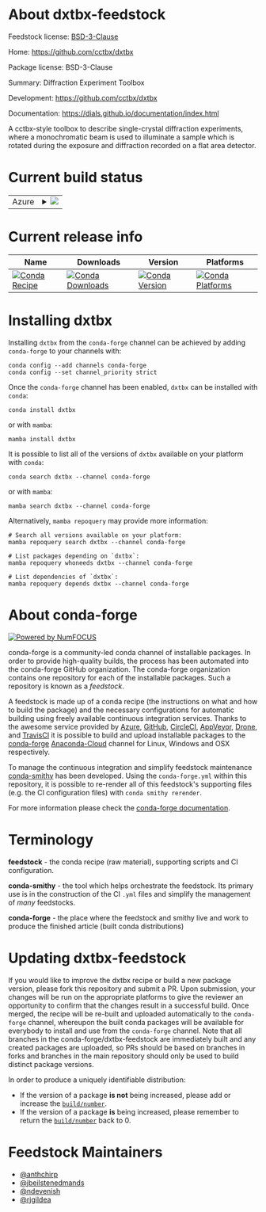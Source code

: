 About dxtbx-feedstock
=====================

Feedstock license: [BSD-3-Clause](https://github.com/conda-forge/dxtbx-feedstock/blob/main/LICENSE.txt)

Home: https://github.com/cctbx/dxtbx

Package license: BSD-3-Clause

Summary: Diffraction Experiment Toolbox

Development: https://github.com/cctbx/dxtbx

Documentation: https://dials.github.io/documentation/index.html

A cctbx-style toolbox to describe single-crystal diffraction experiments,
where a monochromatic beam is used to illuminate a sample which is rotated
during the exposure and diffraction recorded on a flat area detector.


Current build status
====================


<table>
    
  <tr>
    <td>Azure</td>
    <td>
      <details>
        <summary>
          <a href="https://dev.azure.com/conda-forge/feedstock-builds/_build/latest?definitionId=15347&branchName=main">
            <img src="https://dev.azure.com/conda-forge/feedstock-builds/_apis/build/status/dxtbx-feedstock?branchName=main">
          </a>
        </summary>
        <table>
          <thead><tr><th>Variant</th><th>Status</th></tr></thead>
          <tbody><tr>
              <td>linux_64_python3.10.____cpython</td>
              <td>
                <a href="https://dev.azure.com/conda-forge/feedstock-builds/_build/latest?definitionId=15347&branchName=main">
                  <img src="https://dev.azure.com/conda-forge/feedstock-builds/_apis/build/status/dxtbx-feedstock?branchName=main&jobName=linux&configuration=linux%20linux_64_python3.10.____cpython" alt="variant">
                </a>
              </td>
            </tr><tr>
              <td>linux_64_python3.8.____cpython</td>
              <td>
                <a href="https://dev.azure.com/conda-forge/feedstock-builds/_build/latest?definitionId=15347&branchName=main">
                  <img src="https://dev.azure.com/conda-forge/feedstock-builds/_apis/build/status/dxtbx-feedstock?branchName=main&jobName=linux&configuration=linux%20linux_64_python3.8.____cpython" alt="variant">
                </a>
              </td>
            </tr><tr>
              <td>linux_64_python3.9.____cpython</td>
              <td>
                <a href="https://dev.azure.com/conda-forge/feedstock-builds/_build/latest?definitionId=15347&branchName=main">
                  <img src="https://dev.azure.com/conda-forge/feedstock-builds/_apis/build/status/dxtbx-feedstock?branchName=main&jobName=linux&configuration=linux%20linux_64_python3.9.____cpython" alt="variant">
                </a>
              </td>
            </tr><tr>
              <td>osx_64_python3.10.____cpython</td>
              <td>
                <a href="https://dev.azure.com/conda-forge/feedstock-builds/_build/latest?definitionId=15347&branchName=main">
                  <img src="https://dev.azure.com/conda-forge/feedstock-builds/_apis/build/status/dxtbx-feedstock?branchName=main&jobName=osx&configuration=osx%20osx_64_python3.10.____cpython" alt="variant">
                </a>
              </td>
            </tr><tr>
              <td>osx_64_python3.8.____cpython</td>
              <td>
                <a href="https://dev.azure.com/conda-forge/feedstock-builds/_build/latest?definitionId=15347&branchName=main">
                  <img src="https://dev.azure.com/conda-forge/feedstock-builds/_apis/build/status/dxtbx-feedstock?branchName=main&jobName=osx&configuration=osx%20osx_64_python3.8.____cpython" alt="variant">
                </a>
              </td>
            </tr><tr>
              <td>osx_64_python3.9.____cpython</td>
              <td>
                <a href="https://dev.azure.com/conda-forge/feedstock-builds/_build/latest?definitionId=15347&branchName=main">
                  <img src="https://dev.azure.com/conda-forge/feedstock-builds/_apis/build/status/dxtbx-feedstock?branchName=main&jobName=osx&configuration=osx%20osx_64_python3.9.____cpython" alt="variant">
                </a>
              </td>
            </tr><tr>
              <td>osx_arm64_python3.10.____cpython</td>
              <td>
                <a href="https://dev.azure.com/conda-forge/feedstock-builds/_build/latest?definitionId=15347&branchName=main">
                  <img src="https://dev.azure.com/conda-forge/feedstock-builds/_apis/build/status/dxtbx-feedstock?branchName=main&jobName=osx&configuration=osx%20osx_arm64_python3.10.____cpython" alt="variant">
                </a>
              </td>
            </tr><tr>
              <td>osx_arm64_python3.8.____cpython</td>
              <td>
                <a href="https://dev.azure.com/conda-forge/feedstock-builds/_build/latest?definitionId=15347&branchName=main">
                  <img src="https://dev.azure.com/conda-forge/feedstock-builds/_apis/build/status/dxtbx-feedstock?branchName=main&jobName=osx&configuration=osx%20osx_arm64_python3.8.____cpython" alt="variant">
                </a>
              </td>
            </tr><tr>
              <td>osx_arm64_python3.9.____cpython</td>
              <td>
                <a href="https://dev.azure.com/conda-forge/feedstock-builds/_build/latest?definitionId=15347&branchName=main">
                  <img src="https://dev.azure.com/conda-forge/feedstock-builds/_apis/build/status/dxtbx-feedstock?branchName=main&jobName=osx&configuration=osx%20osx_arm64_python3.9.____cpython" alt="variant">
                </a>
              </td>
            </tr><tr>
              <td>win_64_python3.10.____cpython</td>
              <td>
                <a href="https://dev.azure.com/conda-forge/feedstock-builds/_build/latest?definitionId=15347&branchName=main">
                  <img src="https://dev.azure.com/conda-forge/feedstock-builds/_apis/build/status/dxtbx-feedstock?branchName=main&jobName=win&configuration=win%20win_64_python3.10.____cpython" alt="variant">
                </a>
              </td>
            </tr><tr>
              <td>win_64_python3.8.____cpython</td>
              <td>
                <a href="https://dev.azure.com/conda-forge/feedstock-builds/_build/latest?definitionId=15347&branchName=main">
                  <img src="https://dev.azure.com/conda-forge/feedstock-builds/_apis/build/status/dxtbx-feedstock?branchName=main&jobName=win&configuration=win%20win_64_python3.8.____cpython" alt="variant">
                </a>
              </td>
            </tr><tr>
              <td>win_64_python3.9.____cpython</td>
              <td>
                <a href="https://dev.azure.com/conda-forge/feedstock-builds/_build/latest?definitionId=15347&branchName=main">
                  <img src="https://dev.azure.com/conda-forge/feedstock-builds/_apis/build/status/dxtbx-feedstock?branchName=main&jobName=win&configuration=win%20win_64_python3.9.____cpython" alt="variant">
                </a>
              </td>
            </tr>
          </tbody>
        </table>
      </details>
    </td>
  </tr>
</table>

Current release info
====================

| Name | Downloads | Version | Platforms |
| --- | --- | --- | --- |
| [![Conda Recipe](https://img.shields.io/badge/recipe-dxtbx-green.svg)](https://anaconda.org/conda-forge/dxtbx) | [![Conda Downloads](https://img.shields.io/conda/dn/conda-forge/dxtbx.svg)](https://anaconda.org/conda-forge/dxtbx) | [![Conda Version](https://img.shields.io/conda/vn/conda-forge/dxtbx.svg)](https://anaconda.org/conda-forge/dxtbx) | [![Conda Platforms](https://img.shields.io/conda/pn/conda-forge/dxtbx.svg)](https://anaconda.org/conda-forge/dxtbx) |

Installing dxtbx
================

Installing `dxtbx` from the `conda-forge` channel can be achieved by adding `conda-forge` to your channels with:

```
conda config --add channels conda-forge
conda config --set channel_priority strict
```

Once the `conda-forge` channel has been enabled, `dxtbx` can be installed with `conda`:

```
conda install dxtbx
```

or with `mamba`:

```
mamba install dxtbx
```

It is possible to list all of the versions of `dxtbx` available on your platform with `conda`:

```
conda search dxtbx --channel conda-forge
```

or with `mamba`:

```
mamba search dxtbx --channel conda-forge
```

Alternatively, `mamba repoquery` may provide more information:

```
# Search all versions available on your platform:
mamba repoquery search dxtbx --channel conda-forge

# List packages depending on `dxtbx`:
mamba repoquery whoneeds dxtbx --channel conda-forge

# List dependencies of `dxtbx`:
mamba repoquery depends dxtbx --channel conda-forge
```


About conda-forge
=================

[![Powered by
NumFOCUS](https://img.shields.io/badge/powered%20by-NumFOCUS-orange.svg?style=flat&colorA=E1523D&colorB=007D8A)](https://numfocus.org)

conda-forge is a community-led conda channel of installable packages.
In order to provide high-quality builds, the process has been automated into the
conda-forge GitHub organization. The conda-forge organization contains one repository
for each of the installable packages. Such a repository is known as a *feedstock*.

A feedstock is made up of a conda recipe (the instructions on what and how to build
the package) and the necessary configurations for automatic building using freely
available continuous integration services. Thanks to the awesome service provided by
[Azure](https://azure.microsoft.com/en-us/services/devops/), [GitHub](https://github.com/),
[CircleCI](https://circleci.com/), [AppVeyor](https://www.appveyor.com/),
[Drone](https://cloud.drone.io/welcome), and [TravisCI](https://travis-ci.com/)
it is possible to build and upload installable packages to the
[conda-forge](https://anaconda.org/conda-forge) [Anaconda-Cloud](https://anaconda.org/)
channel for Linux, Windows and OSX respectively.

To manage the continuous integration and simplify feedstock maintenance
[conda-smithy](https://github.com/conda-forge/conda-smithy) has been developed.
Using the ``conda-forge.yml`` within this repository, it is possible to re-render all of
this feedstock's supporting files (e.g. the CI configuration files) with ``conda smithy rerender``.

For more information please check the [conda-forge documentation](https://conda-forge.org/docs/).

Terminology
===========

**feedstock** - the conda recipe (raw material), supporting scripts and CI configuration.

**conda-smithy** - the tool which helps orchestrate the feedstock.
                   Its primary use is in the construction of the CI ``.yml`` files
                   and simplify the management of *many* feedstocks.

**conda-forge** - the place where the feedstock and smithy live and work to
                  produce the finished article (built conda distributions)


Updating dxtbx-feedstock
========================

If you would like to improve the dxtbx recipe or build a new
package version, please fork this repository and submit a PR. Upon submission,
your changes will be run on the appropriate platforms to give the reviewer an
opportunity to confirm that the changes result in a successful build. Once
merged, the recipe will be re-built and uploaded automatically to the
`conda-forge` channel, whereupon the built conda packages will be available for
everybody to install and use from the `conda-forge` channel.
Note that all branches in the conda-forge/dxtbx-feedstock are
immediately built and any created packages are uploaded, so PRs should be based
on branches in forks and branches in the main repository should only be used to
build distinct package versions.

In order to produce a uniquely identifiable distribution:
 * If the version of a package **is not** being increased, please add or increase
   the [``build/number``](https://docs.conda.io/projects/conda-build/en/latest/resources/define-metadata.html#build-number-and-string).
 * If the version of a package **is** being increased, please remember to return
   the [``build/number``](https://docs.conda.io/projects/conda-build/en/latest/resources/define-metadata.html#build-number-and-string)
   back to 0.

Feedstock Maintainers
=====================

* [@anthchirp](https://github.com/anthchirp/)
* [@jbeilstenedmands](https://github.com/jbeilstenedmands/)
* [@ndevenish](https://github.com/ndevenish/)
* [@rjgildea](https://github.com/rjgildea/)

